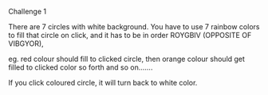 Challenge 1

There are 7 circles with white background.
You have to use 7 rainbow colors to fill that circle on click, and it has to be in order ROYGBIV (OPPOSITE OF VIBGYOR),

eg. red colour should fill to clicked circle, then orange colour should get filled to clicked color so forth and so on.......

If you click coloured circle, it will turn back to white color.

